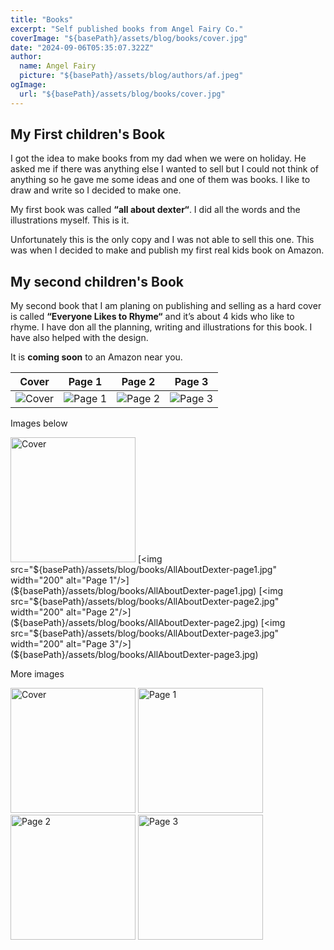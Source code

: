 ```yaml
---
title: "Books"
excerpt: "Self published books from Angel Fairy Co."
coverImage: "${basePath}/assets/blog/books/cover.jpg"
date: "2024-09-06T05:35:07.322Z"
author:
  name: Angel Fairy
  picture: "${basePath}/assets/blog/authors/af.jpeg"
ogImage:
  url: "${basePath}/assets/blog/books/cover.jpg"
---
```



## My First children's Book  

I got the idea to make books from my dad when we were on holiday. He asked me if there was anything else I wanted to sell but I could not think of anything so he gave me some ideas and one of them was books. I like to draw and write so I decided to make one. 

My first book was called **“all about dexter“**. I did all the words and the illustrations myself. This is it. 


Unfortunately this is the only copy and I was not able to sell this one. This was when I decided to make and publish my first real kids book on Amazon.  

## My second children's Book  

My second book that I am planing on publishing and selling as a hard cover is called **“Everyone Likes to Rhyme“** and it’s about 4 kids who like to rhyme. I have don all the planning, writing and illustrations for this book. I have also helped with the design.

It is **coming soon** to an Amazon near you.   



| Cover | Page 1 | Page 2 | Page 3 |
| -------- | ------- | -------- | ------- |
| ![Cover](${basePath}/assets/blog/books/AllAboutDexter-cover.jpg) | ![Page 1](${basePath}/assets/blog/books/AllAboutDexter-page1.jpg) | ![Page 2](${basePath}/assets/blog/books/AllAboutDexter-page2.jpg) | ![Page 3](${basePath}/assets/blog/books/AllAboutDexter-page3.jpg) |


Images below

[<img src="${basePath}/assets/blog/books/AllAboutDexter-cover.jpg" width="200" alt="Cover"/>](${basePath}/assets/blog/books/AllAboutDexter-cover.jpg)
[<img src="${basePath}/assets/blog/books/AllAboutDexter-page1.jpg" width="200" alt="Page 1"/>](${basePath}/assets/blog/books/AllAboutDexter-page1.jpg)
[<img src="${basePath}/assets/blog/books/AllAboutDexter-page2.jpg" width="200" alt="Page 2"/>](${basePath}/assets/blog/books/AllAboutDexter-page2.jpg)
[<img src="${basePath}/assets/blog/books/AllAboutDexter-page3.jpg" width="200" alt="Page 3"/>](${basePath}/assets/blog/books/AllAboutDexter-page3.jpg)

More images

<img src="${basePath}/assets/blog/books/AllAboutDexter-cover.jpg" width="200" alt="Cover"/>
<img src="${basePath}/assets/blog/books/AllAboutDexter-page1.jpg" width="200" alt="Page 1"/>
<img src="${basePath}/assets/blog/books/AllAboutDexter-page2.jpg" width="200" alt="Page 2"/>
<img src="${basePath}/assets/blog/books/AllAboutDexter-page3.jpg" width="200" alt="Page 3"/>

